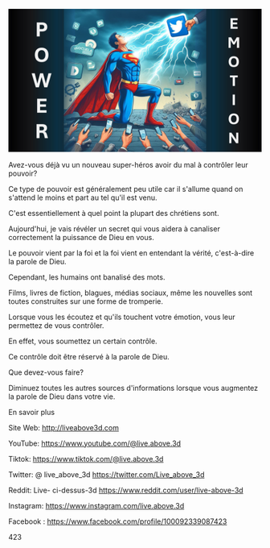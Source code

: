 ![Video cover image](../cover.jpg "cover photo")

Avez-vous déjà vu un nouveau super-héros avoir du mal à contrôler leur pouvoir?

Ce type de pouvoir est généralement peu utile car il s'allume quand on s'attend le moins et part au tel qu'il est venu.

C'est essentiellement à quel point la plupart des chrétiens sont.

Aujourd'hui, je vais révéler un secret qui vous aidera à canaliser correctement la puissance de Dieu en vous.

Le pouvoir vient par la foi et la foi vient en entendant la vérité, c'est-à-dire la parole de Dieu.

Cependant, les humains ont banalisé des mots.

Films, livres de fiction, blagues, médias sociaux, même les nouvelles sont toutes construites sur une forme de tromperie.

Lorsque vous les écoutez et qu'ils touchent votre émotion, vous leur permettez de vous contrôler.

En effet, vous soumettez un certain contrôle.

Ce contrôle doit être réservé à la parole de Dieu.

Que devez-vous faire?

Diminuez toutes les autres sources d'informations lorsque vous augmentez la parole de Dieu dans votre vie.

En savoir plus

Site Web: http://liveabove3d.com

YouTube: https://www.youtube.com/@live.above.3d

Tiktok: https://www.tiktok.com/@live.above.3d

Twitter: @ live_above_3d https://twitter.com/Live_above_3d

Reddit: Live- ci-dessus-3d https://www.reddit.com/user/live-above-3d

Instagram: https://www.instagram.com/live.above.3d

Facebook : https://www.facebook.com/profile/100092339087423

423